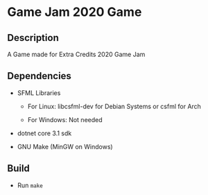 # Game Jam 2020 Game

## Description

A Game made for Extra Credits 2020 Game Jam

## Dependencies

 - SFML Libraries
 
   + For Linux: libcsfml-dev for Debian Systems or csfml for Arch
   
   + For Windows: Not needed
   
 - dotnet core 3.1 sdk
 
 - GNU Make (MinGW on Windows)

## Build

- Run `make`
